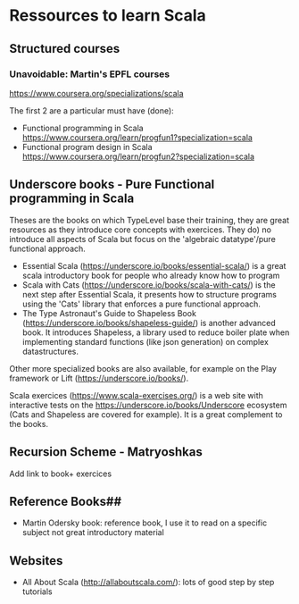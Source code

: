 # Ressources to learn Scala

## Structured courses
### Unavoidable: Martin's EPFL courses
https://www.coursera.org/specializations/scala

The first 2 are a particular must have (done):
* Functional programming in Scala https://www.coursera.org/learn/progfun1?specialization=scala
* Functional program design in Scala https://www.coursera.org/learn/progfun2?specialization=scala

## Underscore books - Pure Functional programming in Scala
Theses are the books on which TypeLevel base their training, they are great resources as they introduce core concepts with exercices. They do)  no introduce all aspects of Scala but focus on the 'algebraic datatype'/pure functional approach.

* Essential Scala (https://underscore.io/books/essential-scala/) is a great scala introductory book for people who already know how to program
* Scala with Cats (https://underscore.io/books/scala-with-cats/) is the next step after Essential Scala, it presents how to structure programs using the 'Cats' library that enforces a pure functional approach.
* The Type Astronaut's Guide to Shapeless Book (https://underscore.io/books/shapeless-guide/) is another advanced book. It introduces Shapeless, a library used to reduce boiler plate when implementing standard functions (like json generation) on complex datastructures.

Other more specialized books are also available, for example on the Play framework or Lift (https://underscore.io/books/).

Scala exercices (https://www.scala-exercises.org/) is a web site with interactive tests on the https://underscore.io/books/Underscore ecosystem (Cats and Shapeless are covered for example). It is a great complement to the books.

## Recursion Scheme - Matryoshkas

Add link to book+ exercices

## Reference Books## 

* Martin Odersky book: reference book, I use it to read on a specific subject not great introductory material

## Websites
* All About Scala (http://allaboutscala.com/): lots of good step by step tutorials
